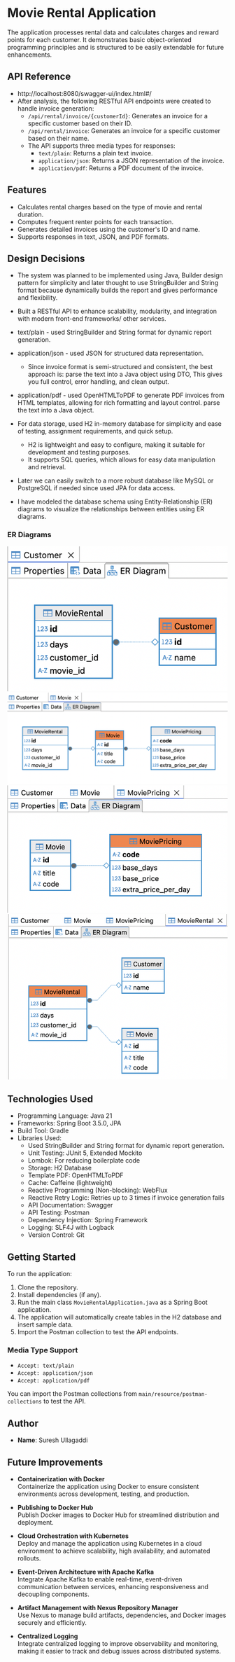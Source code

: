 
# Movie Rental Application

The application processes rental data and calculates charges and reward points for each customer. It demonstrates basic object-oriented programming principles and is structured to be easily extendable for future enhancements.

## API Reference

- http://localhost:8080/swagger-ui/index.html#/
- After analysis, the following RESTful API endpoints were created to handle invoice generation:
    - `/api/rental/invoice/{customerId}`: Generates an invoice for a specific customer based on their ID.
    - `/api/rental/invoice`: Generates an invoice for a specific customer based on their name.
    - The API supports three media types for responses:
        - `text/plain`: Returns a plain text invoice.
        - `application/json`: Returns a JSON representation of the invoice.
        - `application/pdf`: Returns a PDF document of the invoice.

## Features

- Calculates rental charges based on the type of movie and rental duration.
- Computes frequent renter points for each transaction.
- Generates detailed invoices using the customer's ID and name.
- Supports responses in text, JSON, and PDF formats.

## Design Decisions

- The system was planned to be implemented using Java, Builder design pattern for simplicity and later thought to use StringBuilder and String format because dynamically builds the report and gives performance and flexibility.
- Built a RESTful API to enhance scalability, modularity, and integration with modern front-end frameworks/ other services.
- text/plain - used StringBuilder and String format for dynamic report generation.

- application/json - used JSON for structured data representation.
    - Since invoice format is semi-structured and consistent, the best approach is: parse the text into a Java object using DTO, This gives you full control, error handling, and clean output.
- application/pdf - used OpenHTMLToPDF to generate PDF invoices from HTML templates, allowing for rich formatting and layout control.
  parse the text into a Java object.

- For data storage, used H2 in-memory database for simplicity and ease of testing, assignment requirements, and quick setup.
    - H2 is lightweight and easy to configure, making it suitable for development and testing purposes.
    - It supports SQL queries, which allows for easy data manipulation and retrieval.
- Later we can easily switch to a more robust database like MySQL or PostgreSQL if needed since used JPA for data access.
- I have modeled the database schema using Entity-Relationship (ER) diagrams to visualize the relationships between entities using ER diagrams.
### ER Diagrams
![ER Diagram](images/customer.png)
![ER Diagram](images/movie.png)
![ER Diagram](images/movie-pricing.png)
![ER Diagram](images/movie-rental.png)


## Technologies Used

- Programming Language: Java 21
- Frameworks: Spring Boot 3.5.0, JPA
- Build Tool: Gradle
- Libraries Used:
    - Used StringBuilder and String format for dynamic report generation.
    - Unit Testing: JUnit 5, Extended Mockito
    - Lombok: For reducing boilerplate code
    - Storage: H2 Database
    - Template PDF: OpenHTMLToPDF
    - Cache: Caffeine (lightweight)
    - Reactive Programming (Non-blocking): WebFlux
    - Reactive Retry Logic: Retries up to 3 times if invoice generation fails
    - API Documentation: Swagger
    - API Testing: Postman
    - Dependency Injection: Spring Framework
    - Logging: SLF4J with Logback
    - Version Control: Git

## Getting Started

To run the application:
1. Clone the repository.
2. Install dependencies (if any).
3. Run the main class `MovieRentalApplication.java` as a Spring Boot application.
4. The application will automatically create tables in the H2 database and insert sample data.
5. Import the Postman collection to test the API endpoints.

### Media Type Support
- `Accept: text/plain`
- `Accept: application/json`
- `Accept: application/pdf`

You can import the Postman collections from `main/resource/postman-collections` to test the API.

## Author
- **Name**: Suresh Ullagaddi

## Future Improvements

- **Containerization with Docker**  
  Containerize the application using Docker to ensure consistent environments across development, testing, and production.

- **Publishing to Docker Hub**  
  Publish Docker images to Docker Hub for streamlined distribution and deployment.

- **Cloud Orchestration with Kubernetes**  
  Deploy and manage the application using Kubernetes in a cloud environment to achieve scalability, high availability, and automated rollouts.

- **Event-Driven Architecture with Apache Kafka**  
  Integrate Apache Kafka to enable real-time, event-driven communication between services, enhancing responsiveness and decoupling components.

- **Artifact Management with Nexus Repository Manager**  
  Use Nexus to manage build artifacts, dependencies, and Docker images securely and efficiently.

- **Centralized Logging**  
  Integrate centralized logging to improve observability and monitoring, making it easier to track and debug issues across distributed systems.
